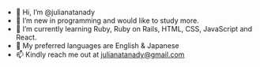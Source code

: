 - 👋 Hi, I’m @julianatanady
- 👀 I’m new in programming and would like to study more. 
- 🌱 I’m currently learning Ruby, Ruby on Rails, HTML, CSS, JavaScript and React.
- 💞️ My preferred languages are English & Japanese
- 📫 Kindly reach me out at julianatanady@gmail.com

<!---
julianatanady/julianatanady is a ✨ special ✨ repository because its `README.md` (this file) appears on your GitHub profile.
You can click the Preview link to take a look at your changes.
--->
